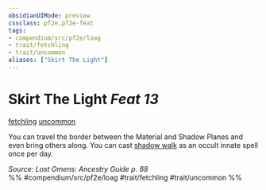 ```yaml
---
obsidianUIMode: preview
cssclass: pf2e,pf2e-feat
tags:
- compendium/src/pf2e/loag
- trait/fetchling
- trait/uncommon
aliases: ["Skirt The Light"]
---
```

# Skirt The Light  *Feat 13*  
[fetchling](../../Rules/traits/fetchling-b2.md)  [uncommon](../../Rules/traits/uncommon.md)  


You can travel the border between the Material and Shadow Planes and even bring others along. You can cast [shadow walk](../spells/shadow-walk.md) as an occult innate spell once per day.

*Source: Lost Omens: Ancestry Guide p. 88*  
%% #compendium/src/pf2e/loag #trait/fetchling #trait/uncommon %%